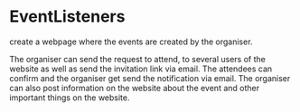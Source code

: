 # EventListeners
create a webpage where the events are created by the organiser.

The organiser can send the request to attend, to several users of the website as well as send the invitation link via email. 
The attendees can confirm and the organiser get send the notification via email. 
The organiser can also post information on the website about the event and other important things on the website. 


